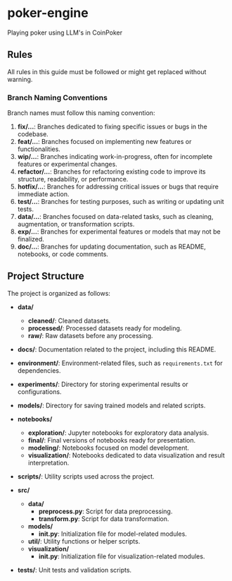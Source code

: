 # poker-engine
Playing poker using LLM's in CoinPoker



## Rules

All rules in this guide must be followed or might get replaced without warning.

### Branch Naming Conventions

Branch names must follow this naming convention:

1. **fix/...**: Branches dedicated to fixing specific issues or bugs in the codebase.
2. **feat/...**: Branches focused on implementing new features or functionalities.
3. **wip/...**: Branches indicating work-in-progress, often for incomplete features or experimental changes.
4. **refactor/...**: Branches for refactoring existing code to improve its structure, readability, or performance.
5. **hotfix/...**: Branches for addressing critical issues or bugs that require immediate action.
6. **test/...**: Branches for testing purposes, such as writing or updating unit tests.
7. **data/...**: Branches focused on data-related tasks, such as cleaning, augmentation, or transformation scripts.
8. **exp/...**: Branches for experimental features or models that may not be finalized.
9. **doc/...**: Branches for updating documentation, such as README, notebooks, or code comments.

## Project Structure

The project is organized as follows:

- **data/**
  - **cleaned/**: Cleaned datasets.
  - **processed/**: Processed datasets ready for modeling.
  - **raw/**: Raw datasets before any processing.
  
- **docs/**: Documentation related to the project, including this README.
  
- **environment/**: Environment-related files, such as `requirements.txt` for dependencies.
  
- **experiments/**: Directory for storing experimental results or configurations.
  
- **models/**: Directory for saving trained models and related scripts.
  
- **notebooks/**
  - **exploration/**: Jupyter notebooks for exploratory data analysis.
  - **final/**: Final versions of notebooks ready for presentation.
  - **modeling/**: Notebooks focused on model development.
  - **visualization/**: Notebooks dedicated to data visualization and result interpretation.
    
- **scripts/**: Utility scripts used across the project.
  
- **src/**
  - **data/**
    - **preprocess.py**: Script for data preprocessing.
    - **transform.py**: Script for data transformation.
  - **models/**
    - **__init__.py**: Initialization file for model-related modules.
  - **util/**: Utility functions or helper scripts.
  - **visualization/**
    - **__init__.py**: Initialization file for visualization-related modules.
  
- **tests/**: Unit tests and validation scripts.
